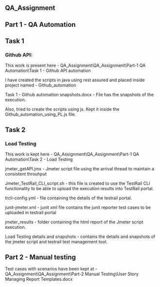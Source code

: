 ## QA_Assignment

## Part 1  - QA Automation

## Task 1
### Github API:
This work is present here - QA_Assignment\QA_Assignment\Part-1 QA Automation\Task 1 - Github API automation

I have created the scripts in java using rest assured and placed inside project named - Github_automation

Task 1 - Github automation snapshots.docx - File has the snapshots of the execution.

Also, tried to create the scripts using js. Kept it inside the Github_automation_using_PL.js file.



## Task 2
### Load Testing

This work is kept here - QA_Assignment\QA_Assignment\Part-1 QA Automation\Task 2 - Load Testing

jmeter_getAPI.jmx - Jmeter script file using the arrival thread to maintain a consistent throuhput

Jmeter_TestRail_CLI_script.sh - this file is created to use the TestRail CLI functionality to be able to upload the execution results into TestRail portal.

trcli-config.yml - file containing the details of the testrail portal.

junit-jmeter.xml - junit xml file contains the junit reporter test cases to be uploaded in testrail portal

jmeter_results - folder containing the html report of the Jmeter script execution.

Load Testing details and snapshots - contains the details and snapshots of the jmeter script and testrail test management tool.



## Part 2  -  Manual testing

Test cases with scenarios have been kept at - QA_Assignment\QA_Assignment\Part-2 Manual Testing\User Story Managing Report Templates.docx
